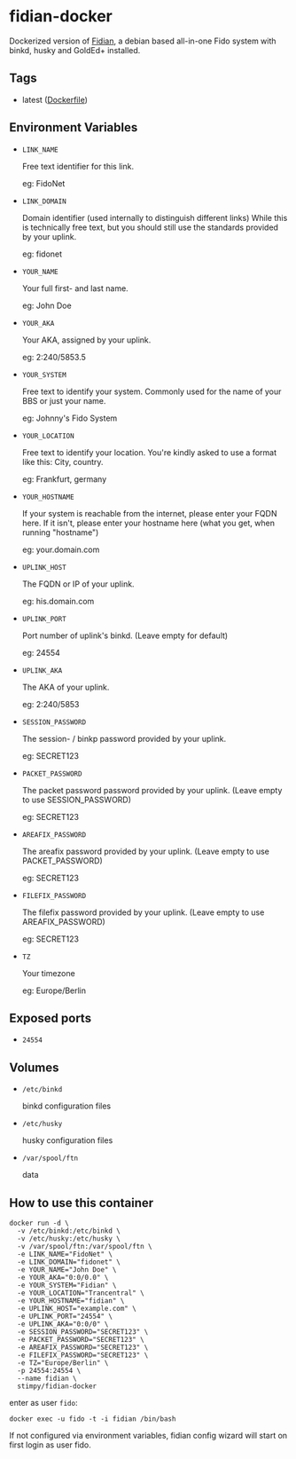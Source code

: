 # fidian-docker
Dockerized version of [Fidian](https://kuehlbox.wtf/fidian), a debian based all-in-one Fido system with binkd, husky and GoldEd+ installed.

## Tags
* latest ([Dockerfile](https://github.com/stimpy/fidian-docker/blob/master/Dockerfile))

## Environment Variables
* `LINK_NAME`

    Free text identifier for this link.
    
    eg: FidoNet

* `LINK_DOMAIN`
    
    Domain identifier (used internally to distinguish different links)
    While this is technically free text, but you should still use the standards provided by your uplink.
    
    eg: fidonet
    
* `YOUR_NAME`
    
    Your full first- and last name.
    
    eg: John Doe
    
* `YOUR_AKA`
    
    Your AKA, assigned by your uplink.
    
    eg: 2:240/5853.5
    
* `YOUR_SYSTEM`
    
    Free text to identify your system. Commonly used for the name of your BBS or just your name.
    
    eg: Johnny's Fido System
    
* `YOUR_LOCATION`
    
    Free text to identify your location.
    You're kindly asked to use a format like this: City, country.
    
    eg: Frankfurt, germany
    
* `YOUR_HOSTNAME`
    
    If your system is reachable from the internet, please enter your FQDN here.
    If it isn't, please enter your hostname here (what you get, when running "hostname")
    
    eg: your.domain.com
    
* `UPLINK_HOST`
    
    The FQDN or IP of your uplink.
    
    eg: his.domain.com
    
* `UPLINK_PORT`
    
    Port number of uplink's binkd. (Leave empty for default)
    
    eg: 24554
    
* `UPLINK_AKA`
    
    The AKA of your uplink.
    
    eg: 2:240/5853
    
* `SESSION_PASSWORD`
    
    The session- / binkp password provided by your uplink.
    
    eg: SECRET123
    
* `PACKET_PASSWORD`
    
    The packet password password provided by your uplink. (Leave empty to use SESSION_PASSWORD)
    
    eg: SECRET123
    
* `AREAFIX_PASSWORD`
    
    The areafix password provided by your uplink. (Leave empty to use PACKET_PASSWORD)
    
    eg: SECRET123
    
* `FILEFIX_PASSWORD`
    
    The filefix password provided by your uplink. (Leave empty to use AREAFIX_PASSWORD)
    
    eg: SECRET123
    
* `TZ`
    
    Your timezone
    
    eg: Europe/Berlin
    
## Exposed ports
* `24554`

## Volumes
* `/etc/binkd`
    
    binkd configuration files
    
* `/etc/husky`
    
    husky configuration files
    
* `/var/spool/ftn`
    
    data
    
## How to use this container
```
docker run -d \
  -v /etc/binkd:/etc/binkd \
  -v /etc/husky:/etc/husky \
  -v /var/spool/ftn:/var/spool/ftn \
  -e LINK_NAME="FidoNet" \
  -e LINK_DOMAIN="fidonet" \
  -e YOUR_NAME="John Doe" \
  -e YOUR_AKA="0:0/0.0" \
  -e YOUR_SYSTEM="Fidian" \
  -e YOUR_LOCATION="Trancentral" \
  -e YOUR_HOSTNAME="fidian" \
  -e UPLINK_HOST="example.com" \
  -e UPLINK_PORT="24554" \
  -e UPLINK_AKA="0:0/0" \
  -e SESSION_PASSWORD="SECRET123" \
  -e PACKET_PASSWORD="SECRET123" \
  -e AREAFIX_PASSWORD="SECRET123" \
  -e FILEFIX_PASSWORD="SECRET123" \
  -e TZ="Europe/Berlin" \
  -p 24554:24554 \
  --name fidian \
  stimpy/fidian-docker
```
enter as user `fido`:
```
docker exec -u fido -t -i fidian /bin/bash
```
If not configured via environment variables, fidian config wizard will start on first login as user fido.
